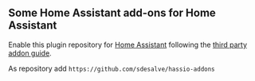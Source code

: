 ## Some Home Assistant add-ons for Home Assistant

Enable this plugin repository for [Home Assistant](https://home-assistant.io/hassio/) following the [third party addon guide](https://home-assistant.io/hassio/installing_third_party_addons/). 

As repository add `https://github.com/sdesalve/hassio-addons`


